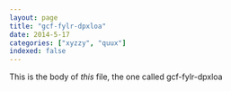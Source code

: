 ```yaml
---
layout: page
title: "gcf-fylr-dpxloa"
date: 2014-5-17
categories: ["xyzzy", "quux"]
indexed: false
---
```

This is the body of _this_ file, the one called gcf-fylr-dpxloa
